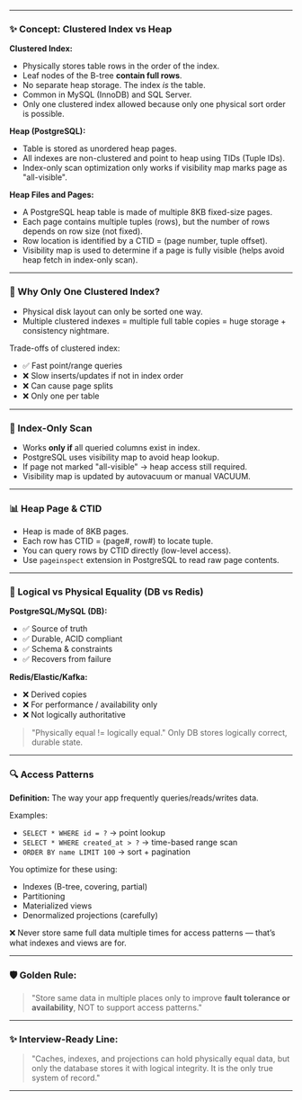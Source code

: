 
---

### ✨ Concept: Clustered Index vs Heap

**Clustered Index:**

* Physically stores table rows in the order of the index.
* Leaf nodes of the B-tree **contain full rows**.
* No separate heap storage. The index *is* the table.
* Common in MySQL (InnoDB) and SQL Server.
* Only one clustered index allowed because only one physical sort order is possible.

**Heap (PostgreSQL):**

* Table is stored as unordered heap pages.
* All indexes are non-clustered and point to heap using TIDs (Tuple IDs).
* Index-only scan optimization only works if visibility map marks page as "all-visible".

**Heap Files and Pages:**

* A PostgreSQL heap table is made of multiple 8KB fixed-size pages.
* Each page contains multiple tuples (rows), but the number of rows depends on row size (not fixed).
* Row location is identified by a CTID = (page number, tuple offset).
* Visibility map is used to determine if a page is fully visible (helps avoid heap fetch in index-only scan).

---

### 🔌 Why Only One Clustered Index?

* Physical disk layout can only be sorted one way.
* Multiple clustered indexes = multiple full table copies = huge storage + consistency nightmare.

Trade-offs of clustered index:

* ✅ Fast point/range queries
* ❌ Slow inserts/updates if not in index order
* ❌ Can cause page splits
* ❌ Only one per table

---

### 🧵 Index-Only Scan

* Works **only if** all queried columns exist in index.
* PostgreSQL uses visibility map to avoid heap lookup.
* If page not marked "all-visible" → heap access still required.
* Visibility map is updated by autovacuum or manual VACUUM.

---

### 📊 Heap Page & CTID

* Heap is made of 8KB pages.
* Each row has CTID = (page#, row#) to locate tuple.
* You can query rows by CTID directly (low-level access).
* Use `pageinspect` extension in PostgreSQL to read raw page contents.

---

### 🧠 Logical vs Physical Equality (DB vs Redis)

**PostgreSQL/MySQL (DB):**

* ✅ Source of truth
* ✅ Durable, ACID compliant
* ✅ Schema & constraints
* ✅ Recovers from failure

**Redis/Elastic/Kafka:**

* ❌ Derived copies
* ❌ For performance / availability only
* ❌ Not logically authoritative

> "Physically equal != logically equal."
> Only DB stores logically correct, durable state.

---

### 🔍 Access Patterns

**Definition:** The way your app frequently queries/reads/writes data.

Examples:

* `SELECT * WHERE id = ?` → point lookup
* `SELECT * WHERE created_at > ?` → time-based range scan
* `ORDER BY name LIMIT 100` → sort + pagination

You optimize for these using:

* Indexes (B-tree, covering, partial)
* Partitioning
* Materialized views
* Denormalized projections (carefully)

❌ Never store same full data multiple times for access patterns — that’s what indexes and views are for.

---

### 🛡️ Golden Rule:

> "Store same data in multiple places only to improve **fault tolerance or availability**, NOT to support access patterns."

---

### ✨ Interview-Ready Line:

> "Caches, indexes, and projections can hold physically equal data, but only the database stores it with logical integrity. It is the only true system of record."

---